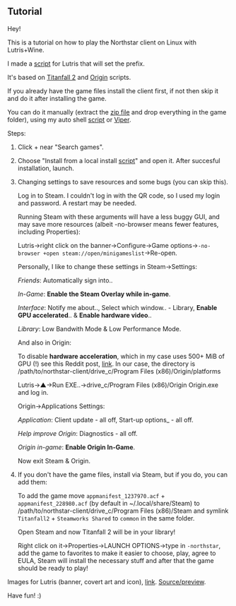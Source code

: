 ## Tutorial
Hey!

This is a tutorial on how to play the Northstar client on Linux with Lutris+Wine.

I made a [script](https://github.com/begin-theadventure/lutris-scripts/releases/tag/Northstar) for Lutris that will set the prefix.

It's based on [Titanfall 2](https://lutris.net/games/titanfall-2) and [Origin](https://lutris.net/games/origin) scripts.

If you already have the game files install the client first, if not then skip it and do it after installing the game.

You can do it manually (extract the [zip file](https://github.com/R2Northstar/Northstar/releases) and drop everything in the game folder), using my auto shell [script](https://github.com/begin-theadventure/northstar-upllers/releases) or [Viper](https://github.com/0neGal/viper/releases).

Steps:

1. Click + near "Search games".
2. Choose "Install from a local install [script](https://github.com/begin-theadventure/lutris-scripts/releases/download/Northstar/northstar-client-steam-origin.json)" and open it. After succesful installation, launch.
3. Changing settings to save resources and some bugs (you can skip this).

    Log in to Steam. I couldn't log in with the QR code, so I used my login and password. A restart may be needed.

    Running Steam with these arguments will have a less buggy GUI, and may save more resources (albeit -no-browser means fewer features, including Properties):

    Lutris->right click on the banner->Configure->Game options->`-no-browser +open steam://open/minigameslist`->Re-open.

    Personally, I like to change these settings in Steam->Settings:

    _Friends_: Automatically sign into..

    _In-Game_: **Enable the Steam Overlay while in-game**.

    _Interface_: Notify me about.., Select which window.. - Library, **Enable GPU accelerated**.. & **Enable hardware video**..

    _Library_: Low Bandwith Mode & Low Performance Mode.

    And also in Origin:

    To disable **hardware acceleration**, which in my case uses 500+ MiB of GPU (!) see this Reddit post, [link](https://www.reddit.com/r/origin/comments/q8o9gv/disable_origin_client_hardware_acceleration). In our case, the directory is /path/to/northstar-client/drive_c/Program Files (x86)/Origin/platforms

    Lutris->▲->Run EXE..->drive_c/Program Files (x86)/Origin Origin.exe and log in.

    Origin->Applications Settings:

    _Application_: Client update - all off, Start-up options_ - all off.

    _Help improve Origin_: Diagnostics - all off.

    _Origin in-game_: **Enable Origin In-Game**.

    Now exit Steam & Origin.

4. If you don't have the game files, install via Steam, but if you do, you can add them:

    To add the game move `appmanifest_1237970.acf` + `appmanifest_228980.acf` (by default in ~/.local/share/Steam) to /path/to/northstar-client/drive_c/Program Files (x86)/Steam and symlink `Titanfall2` + `Steamworks Shared` to `common` in the same folder.

    Open Steam and now Titanfall 2 will be in your library!

    Right click on it->Properties->LAUNCH OPTIONS->type in `-northstar`, add the game to favorites to make it easier to choose, play, agree to EULA, Steam will install the necessary stuff and after that the game should be ready to play!

Images for Lutris (banner, covert art and icon), [link](https://github.com/begin-theadventure/lutris-scripts/tree/main/lutris-scripts/Northstar/images/NorthstarImagesLutris#readme). [Source/preview](https://github.com/R2NorthstarTools/NorthstarLogo).

Have fun! :)
